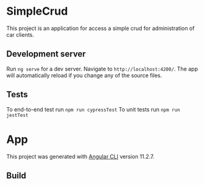 # SimpleCrud

This project is an application for access a simple crud for administration of car clients.

## Development server

Run `ng serve` for a dev server. Navigate to `http://localhost:4200/`. The app will automatically reload if you change any of the source files.

## Tests
To end-to-end test run `npm run cypressTest`
To unit tests run `npm run jestTest`

# App

This project was generated with [Angular CLI](https://github.com/angular/angular-cli) version 11.2.7.

## Build

